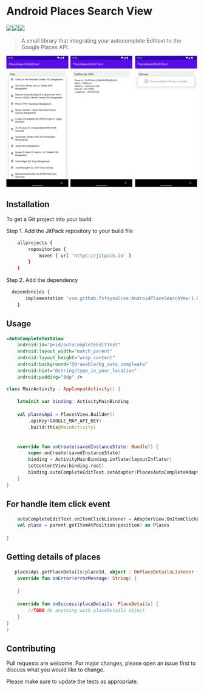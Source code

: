 # Android Places Search View

<img src='https://img.shields.io/badge/kotlin-%230095D5.svg?&style=for-the-badge&logo=kotlin&logoColor=white' height='25'/><img src='https://img.shields.io/badge/Android-3DDC84?logo=android&logoColor=white&style=for-the-badge' height='25'/><img src='https://jitpack.io/v/fsfaysalcse/AndroidPlaceSearchVew.svg?style=for-the-badge&logo=appveyor' height='25'/>

> A small library that integrating your autocomplete Edittext to the Google Places API.

![DEMO](https://github.com/fsfaysalcse/AndroidPlaceSearchVew/raw/16fd4fb480bdc0b5f31a144b8980471074aec7db/demo.png)

## Installation

To get a Git project into your build:

Step 1. Add the JitPack repository to your build file

```bash
	allprojects {
		repositories {
			maven { url 'https://jitpack.io' }
		}
	}
```

Step 2. Add the dependency

```bash
  dependencies {
	   implementation 'com.github.fsfaysalcse:AndroidPlaceSearchVew:1.0'
	}
```

## Usage

```xml
<AutoCompleteTextView 
    android:id="@+id/autoCompleteEditText" 
    android:layout_width="match_parent"
    android:layout_height="wrap_content" 
    android:background="@drawable/bg_auto_compleate"
    android:hint="@string/type_in_your_location" 
    android:padding="8dp" />

```

```Kotlin
class MainActivity : AppCompatActivity() {

    lateinit var binding: ActivityMainBinding

    val placesApi = PlacesView.Builder()
        .apiKey(GOOGLE_MAP_API_KEY)
        .build(this@MainActivity)


    override fun onCreate(savedInstanceState: Bundle?) {
        super.onCreate(savedInstanceState)
        binding = ActivityMainBinding.inflate(layoutInflater)
        setContentView(binding.root)
        binding.autoCompleteEditText.setAdapter(PlacesAutoCompleteAdapter(this, placesApi))
    }
}
```

## For handle item click event

```kotlin
    autoCompleteEditText.onItemClickListener = AdapterView.OnItemClickListener { parent, _, position, _ ->
    val place = parent.getItemAtPosition(position) as Places

}
```

## Getting details of places

```kotlin
   placesApi.getPlaceDetails(placeId, object : OnPlaceDetailsListener {
    override fun onError(errorMessage: String) {

    }

    override fun onSuccess(placeDetails: PlaceDetails) {
        //TODO do anything with placeDetails object
    }
}
)
```

## Contributing

Pull requests are welcome. For major changes, please open an issue first to discuss what you would
like to change.

Please make sure to update the tests as appropriate.
